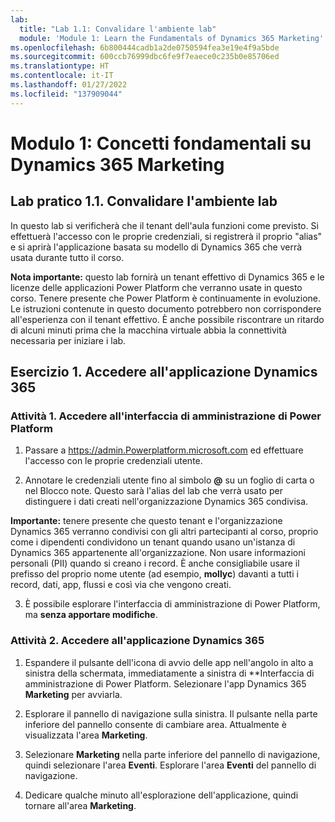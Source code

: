 ```yaml
---
lab:
  title: "Lab 1.1: Convalidare l'ambiente lab"
  module: 'Module 1: Learn the Fundamentals of Dynamics 365 Marketing'
ms.openlocfilehash: 6b800444cadb1a2de0750594fea3e19e4f9a5bde
ms.sourcegitcommit: 600ccb76999dbc6fe9f7eaece0c235b0e85706ed
ms.translationtype: HT
ms.contentlocale: it-IT
ms.lasthandoff: 01/27/2022
ms.locfileid: "137909044"
---
```

<a name="module-1-learn-the-fundamentals-of-dynamics-365-marketing"></a>Modulo 1: Concetti fondamentali su Dynamics 365 Marketing
========================

## <a name="practice-lab-11---validate-lab-environment"></a>Lab pratico 1.1. Convalidare l'ambiente lab 

In questo lab si verificherà che il tenant dell'aula funzioni come previsto. Si effettuerà l'accesso con le proprie credenziali, si registrerà il proprio "alias" e si aprirà l'applicazione basata su modello di Dynamics 365 che verrà usata durante tutto il corso. 

**Nota importante:** questo lab fornirà un tenant effettivo di Dynamics 365 e le licenze delle applicazioni Power Platform che verranno usate in questo corso. Tenere presente che Power Platform è continuamente in evoluzione. Le istruzioni contenute in questo documento potrebbero non corrispondere all'esperienza con il tenant effettivo. È anche possibile riscontrare un ritardo di alcuni minuti prima che la macchina virtuale abbia la connettività necessaria per iniziare i lab.

<a name="exercise-1---access-the-dynamics-365-application"></a>Esercizio 1. Accedere all'applicazione Dynamics 365
---------------------------------------------------

### <a name="task-1--log-into-the-power-platform-admin-center"></a>Attività 1. Accedere all'interfaccia di amministrazione di Power Platform

1.  Passare a <https://admin.Powerplatform.microsoft.com> ed effettuare l'accesso con le proprie credenziali utente.

2. Annotare le credenziali utente fino al simbolo **@** su un foglio di carta o nel Blocco note. Questo sarà l'alias del lab che verrà usato per distinguere i dati creati nell'organizzazione Dynamics 365 condivisa. 

**Importante:** tenere presente che questo tenant e l'organizzazione Dynamics 365 verranno condivisi con gli altri partecipanti al corso, proprio come i dipendenti condividono un tenant quando usano un'istanza di Dynamics 365 appartenente all'organizzazione. Non usare informazioni personali (PII) quando si creano i record. È anche consigliabile usare il prefisso del proprio nome utente (ad esempio, **mollyc**) davanti a tutti i record, dati, app, flussi e così via che vengono creati.

3. È possibile esplorare l'interfaccia di amministrazione di Power Platform, ma **senza apportare modifiche**.

### <a name="task-2--access-the-dynamics-365-application"></a>Attività 2. Accedere all'applicazione Dynamics 365

1.  Espandere il pulsante dell'icona di avvio delle app nell'angolo in alto a sinistra della schermata, immediatamente a sinistra di **Interfaccia di amministrazione di Power Platform. Selezionare l'app Dynamics 365 **Marketing** per avviarla.

2.  Esplorare il pannello di navigazione sulla sinistra. Il pulsante nella parte inferiore del pannello consente di cambiare area. Attualmente è visualizzata l'area **Marketing**. 

3.  Selezionare **Marketing** nella parte inferiore del pannello di navigazione, quindi selezionare l'area **Eventi**. Esplorare l'area **Eventi** del pannello di navigazione.  

4. Dedicare qualche minuto all'esplorazione dell'applicazione, quindi tornare all'area **Marketing**.
